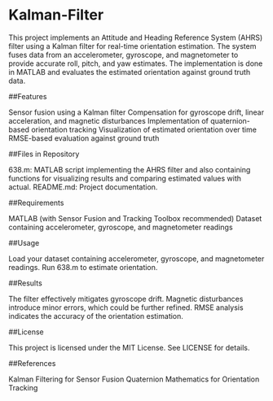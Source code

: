 # Kalman-Filter
This project implements an Attitude and Heading Reference System (AHRS) filter using a Kalman filter for real-time orientation estimation. The system fuses data from an accelerometer, gyroscope, and magnetometer to provide accurate roll, pitch, and yaw estimates. The implementation is done in MATLAB and evaluates the estimated orientation against ground truth data.

##Features

Sensor fusion using a Kalman filter
Compensation for gyroscope drift, linear acceleration, and magnetic disturbances
Implementation of quaternion-based orientation tracking
Visualization of estimated orientation over time
RMSE-based evaluation against ground truth

##Files in Repository

638.m: MATLAB script implementing the AHRS filter and also containing functions for visualizing results and comparing estimated values with actual.
README.md: Project documentation.

##Requirements

MATLAB (with Sensor Fusion and Tracking Toolbox recommended)
Dataset containing accelerometer, gyroscope, and magnetometer readings

##Usage

Load your dataset containing accelerometer, gyroscope, and magnetometer readings.
Run 638.m to estimate orientation.

##Results

The filter effectively mitigates gyroscope drift.
Magnetic disturbances introduce minor errors, which could be further refined.
RMSE analysis indicates the accuracy of the orientation estimation.

##License

This project is licensed under the MIT License. See LICENSE for details.

##References

Kalman Filtering for Sensor Fusion
Quaternion Mathematics for Orientation Tracking
